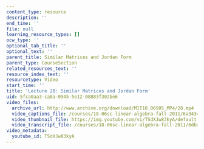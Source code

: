 ```yaml
---
content_type: resource
description: ''
end_time: ''
file: null
learning_resource_types: []
ocw_type: ''
optional_tab_title: ''
optional_text: ''
parent_title: Similar Matrices and Jordan Form
parent_type: CourseSection
related_resources_text: ''
resource_index_text: ''
resourcetype: Video
start_time: ''
title: 'Lecture 28: Similar Matrices and Jordan Form'
uid: 5fca0aa3-ca0a-0945-5e12-08883f302be6
video_files:
  archive_url: http://www.archive.org/download/MIT18.06S05_MP4/28.mp4
  video_captions_file: /courses/18-06sc-linear-algebra-fall-2011/6a34343b63395bfea18c2791a57a75c4_TSdXJw83kyA.vtt
  video_thumbnail_file: https://img.youtube.com/vi/TSdXJw83kyA/default.jpg
  video_transcript_file: /courses/18-06sc-linear-algebra-fall-2011/6dba2d879d4f00b41cdcfca2fde10a3c_TSdXJw83kyA.pdf
video_metadata:
  youtube_id: TSdXJw83kyA
---
```

